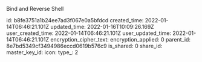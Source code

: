 Bind and Reverse Shell

id: b8fe3751a1b24ee7ad3f067e0a5bfdcd
created_time: 2022-01-14T06:46:21.101Z
updated_time: 2022-01-16T10:09:26.169Z
user_created_time: 2022-01-14T06:46:21.101Z
user_updated_time: 2022-01-14T06:46:21.101Z
encryption_cipher_text: 
encryption_applied: 0
parent_id: 8e7bd5349cf3494986eccd0619b576c9
is_shared: 0
share_id: 
master_key_id: 
icon: 
type_: 2